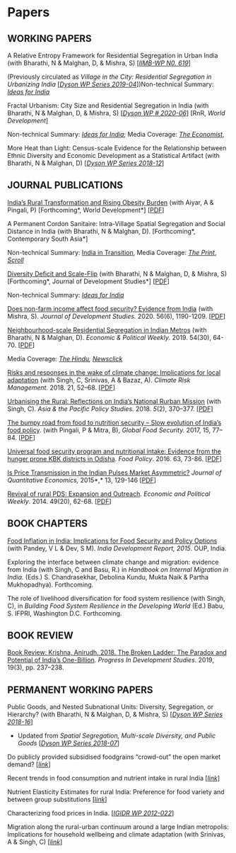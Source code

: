 # Papers



## WORKING PAPERS

A Relative Entropy Framework for Residential Segregation in Urban India (with Bharathi, N & Malghan, D, & Mishra, S) [[*IIMB-WP N0. 619*](https://www.google.com/url?q=https%3A%2F%2Fwww.iimb.ac.in%2Fsites%2Fdefault%2Ffiles%2F2020-07%2FWP%20No.%20619.pdf&sa=D&sntz=1&usg=AFQjCNHsHdXa2vobLL28jbGEDpuWqAVO-A)] 

(Previously circulated as *Village in the City: Residential Segregation in Urbanizing India* [[*Dyson WP Series 2019-04*](https://www.google.com/url?q=https%3A%2F%2Fdyson.cornell.edu%2Fwp-content%2Fuploads%2Fsites%2F5%2F2019%2F04%2FCornell-Dyson-wp1904.pdf&sa=D&sntz=1&usg=AFQjCNFHBdAkEd6ceGdDQaOM13Q4K3OcXQ)])Non-technical Summary: [*Ideas for India*](https://www.google.com/url?q=https%3A%2F%2Fwww.ideasforindia.in%2Ftopics%2Fsocial-identity%2Fa-permanent-cordon-sanitaire-dalits-and-muslims-in-urban-india.html&sa=D&sntz=1&usg=AFQjCNFeTqrSiPznDVCcUo_t0g4rxW5dEg)

Fractal Urbanism: City Size and Residential Segregation in India (with Bharathi, N & Malghan, D, & Mishra, S) [[*Dyson WP # 2020-06*](https://www.google.com/url?q=https%3A%2F%2Fdyson.cornell.edu%2Fwp-content%2Fuploads%2Fsites%2F5%2F2020%2F07%2FWP_2020_06-VD.pdf&sa=D&sntz=1&usg=AFQjCNGjs0rEF8v1IGPf66V-xBY5bXnLOQ)] [RnR, *World Development*]

Non-technical Summary: [*Ideas for India*](https://www.google.com/url?q=https%3A%2F%2Fwww.ideasforindia.in%2Ftopics%2Furbanisation%2Fresidential-segregation-in-urban-india-and-persistence-of-caste-i.html&sa=D&sntz=1&usg=AFQjCNGLiM36265tJjTMZSRQqp9msFD1Gg); Media Coverage: [*The Economist*](https://www.google.com/url?q=https%3A%2F%2Fwww.economist.com%2Fasia%2F2020%2F07%2F23%2Feven-as-india-urbanises-caste-discrimination-remains-rife&sa=D&sntz=1&usg=AFQjCNFJqOjgV0i-lshsPuHVnaoaX80OQg), 

More Heat than Light: Census-scale Evidence for the Relationship between Ethnic Diversity and Economic Development as a Statistical Artifact (with Bharathi, N & Malghan, D) [[*Dyson WP Series 2018-12*](https://www.google.com/url?q=https%3A%2F%2Fdyson.cornell.edu%2Fwp-content%2Fuploads%2Fsites%2F5%2F2019%2F02%2FCornell-Dyson-wp1812.pdf&sa=D&sntz=1&usg=AFQjCNEVeQqwoNFgMu-py1cfSAWHZ9aSig)]



## JOURNAL PUBLICATIONS

[India’s Rural Transformation and Rising Obesity Burden](https://www.google.com/url?q=https%3A%2F%2Fwww.sciencedirect.com%2Fscience%2Farticle%2Fpii%2FS0305750X20303855%3Fvia%3Dihub&sa=D&sntz=1&usg=AFQjCNFKqMAEjFCYGHrNiVLxiK6zrkHCJQ) (with Aiyar, A  & Pingali, P) [Forthcoming*, World Development*] [[PDF](https://www.google.com/url?q=https%3A%2F%2Fwww.dropbox.com%2Fhome%2Fpersonal%2FPersonal%20Details%2FPublications%3Fpreview%3DruralObesityUrbanShadow.pdf&sa=D&sntz=1&usg=AFQjCNErSvNJiT0i88kGbDuF77YH52CYAQ)]

A Permanent Cordon Sanitaire: Intra-Village Spatial Segregation and Social Distance in India (with Bharathi, N & Malghan, D). [Forthcoming*, Contemporary South Asia*]

Non-technical Summary: [India in Transition](https://www.google.com/url?q=https%3A%2F%2Fcasi.sas.upenn.edu%2Fiit%2Fbharathi-malghan-rahman&sa=D&sntz=1&usg=AFQjCNHEeCLCvAAF_5QAOT6JUucptYMizQ), Media Coverage: [*The Print*](https://www.google.com/url?q=https%3A%2F%2Ftheprint.in%2Fopinion%2Fsegregation-in-rural-karnataka-greater-than-local-black-white-division-in-us-south-study%2F550596%2F&sa=D&sntz=1&usg=AFQjCNHBtu5n-4icurvtNtgUN2KaggeyYg), [*Scroll*](https://www.google.com/url?q=https%3A%2F%2Fscroll.in%2Farticle%2F979318%2Fwhat-is-the-extent-of-caste-segregation-in-indian-villages-today-new-data-gives-us-an-idea&sa=D&sntz=1&usg=AFQjCNF5MNwOgMA0-p_7uaGztHpbisXdGg)

[Diversity Deficit and Scale-Flip](https://www.google.com/url?q=https%3A%2F%2Fwww.tandfonline.com%2Fdoi%2Ffull%2F10.1080%2F00220388.2020.1802011&sa=D&sntz=1&usg=AFQjCNExpgC1mfA0uZdWReniJ9LsEBudoQ) (with Bharathi, N & Malghan, D, & Mishra, S) [Forthcoming*, Journal of Development Studies*] [[PDF](https://www.google.com/url?q=https%3A%2F%2Fposeidon01.ssrn.com%2Fdelivery.php%3FID%3D065004099094074097080028027113113077008034068021065036067103102107017079125003113118017016059047050120097082115005098073066072123047029051078016093098072124028071073060054040125014001082125025074102100026109069101026100098016004079064113085102091072088%26EXT%3Dpdf&sa=D&sntz=1&usg=AFQjCNHbpun8O6goyjfBAyB7Fh-Bg-0WyQ)]

Non-technical Summary: [*Ideas for India*](https://www.google.com/url?q=https%3A%2F%2Fwww.ideasforindia.in%2Ftopics%2Fgovernance%2Fdiversity-and-public-goods-why-the-geographical-unit-of-analysis-matters.html&sa=D&sntz=1&usg=AFQjCNGEJUoEPPEKw7GIrDR5t7xsBl0H4w)

[Does non-farm income affect food security? Evidence from India](https://www.google.com/url?q=https%3A%2F%2Fwww.tandfonline.com%2Fdoi%2Ffull%2F10.1080%2F00220388.2019.1640871&sa=D&sntz=1&usg=AFQjCNHMxjIyShIRZ2Eo4w0e_rcwibCdhg) (with Mishra, S).  *Journal of Development Studies.* 2020. 56(6), 1190-1209. [[PDF](https://www.google.com/url?q=https%3A%2F%2Fwww.dropbox.com%2Fs%2Fmijsyastqyf63wk%2FNonFarmFoodSecurity.pdf%3Fdl%3D0&sa=D&sntz=1&usg=AFQjCNHFAzjIuBkIX1cKbMdD14MbZmPOog)]

[Neighbourhood-scale Residential Segregation in Indian Metros](https://www.google.com/url?q=https%3A%2F%2Fwww.epw.in%2Fjournal%2F2019%2F30%2Fnotes%2Fneighbourhood-scale-residential-segregation-indian.html&sa=D&sntz=1&usg=AFQjCNHmpYBwDAkSQM9z6BpRAdofMorehA) (with Bharathi, N & Malghan, D). *Economic & Political Weekly*. 2019. 54(30), 64-70. [[PDF](https://www.google.com/url?q=https%3A%2F%2Fwww.dropbox.com%2Fs%2Foboftollod3xpcm%2Fseg5cities.pdf%3Fdl%3D0&sa=D&sntz=1&usg=AFQjCNFbLHzPSXBjXjp5PyaT5gcm6pzGNQ)]

Media Coverage: [*The Hindu*](https://www.google.com/url?q=https%3A%2F%2Fwww.thehindu.com%2Fnews%2Fcities%2Fbangalore%2Fstudy-reveals-caste-based-segregation-in-bengaluru%2Farticle26039905.ece&sa=D&sntz=1&usg=AFQjCNH51xD74aENfFUJ15xLswbuoKdYRg)*,* [*Newsclick*](https://www.google.com/url?q=https%3A%2F%2Fnewsclick.in%2Fmyth-caste-free-metropolises&sa=D)

[Risks and responses in the wake of climate change: Implications for local adaptation](https://www.google.com/url?q=https%3A%2F%2Fdoi.org%2F10.1016%2Fj.crm.2018.06.001&sa=D&sntz=1&usg=AFQjCNHvUnEU2DfGL1DxnUtpBer22GlXng) (with Singh, C, Srinivas, A & Bazaz, A). *Climate Risk Management.* 2018. 21, 52–68. [[PDF](https://www.google.com/url?q=https%3A%2F%2Fwww.dropbox.com%2Fs%2Fpn11ynbni2llzq4%2FCRM2018.pdf%3Fdl%3D0&sa=D&sntz=1&usg=AFQjCNFcwoZ2rlH8mZ-8nGAEckezkOurRw)]

[Urbanising the Rural: Reflections on India’s National Rurban Mission](https://www.google.com/url?q=https%3A%2F%2Fdoi.org%2F10.1002%2Fapp5.234&sa=D&sntz=1&usg=AFQjCNGrr3k_Hg07LHEaUDV6cAn81xyhWw) (with Singh, C). *Asia & the Pacific Policy Studies.* 2018. *5*(2), 370–377. [[PDF](https://www.google.com/url?q=https%3A%2F%2Fwww.dropbox.com%2Fs%2Fvmfiaplhmgonqc6%2FRurban.pdf%3Fdl%3D0&sa=D&sntz=1&usg=AFQjCNHQ0cqwTebd7imankWUUYb2vM14sQ)]

[The bumpy road from food to nutrition security – Slow evolution of India’s food policy](https://www.google.com/url?q=https%3A%2F%2Fdoi.org%2F10.1016%2Fj.gfs.2017.05.002&sa=D&sntz=1&usg=AFQjCNEnJubimqkjBRUSbRe8S9Kpa8kq6g). (with Pingali, P & Mitra, B), *Global Food Security.* 2017, 15, 77–84. [[PDF](https://www.google.com/url?q=https%3A%2F%2Fwww.dropbox.com%2Fs%2Fzrwcpd5c9g8kvgg%2FGFS2017prePrint.pdf%3Fdl%3D0&sa=D&sntz=1&usg=AFQjCNEqfPxwDSK7Guyuw_QYGEHBIDmvDA)] 

[Universal food security program and nutritional intake: Evidence from the hunger prone KBK districts in Odisha](https://www.google.com/url?q=https%3A%2F%2Fdoi.org%2F10.1016%2Fj.foodpol.2016.07.003&sa=D&sntz=1&usg=AFQjCNF9OGg8FQMyxGjjslh7NrV6PMCAbA). *Food Policy*. 2016. 63, 73-86. [[PDF](https://www.google.com/url?q=https%3A%2F%2Fwww.dropbox.com%2Fs%2Fcwp1mu7t4iebryi%2FOdisha_PDS_Food%20Policy.pdf%3Fdl%3D0&sa=D&sntz=1&usg=AFQjCNF4VJjN03X1eUdsnnnRrsvR4UKgHg)] 

[Is Price Transmission in the Indian Pulses Market Asymmetric?](https://www.google.com/url?q=https%3A%2F%2Flink.springer.com%2Farticle%2F10.1007%2Fs40953-015-0008-1&sa=D&sntz=1&usg=AFQjCNHSL-6KXw19rv303PGXMJzBcN3PvA) *Journal of Quantitative Economics,* 2015*,* 13, 129-146 [[PDF](https://www.google.com/url?q=https%3A%2F%2Fwww.dropbox.com%2Fs%2Fck3xnx6themawx7%2FPrice%20Transmission_Pulses_JQE.pdf%3Fdl%3D0&sa=D&sntz=1&usg=AFQjCNELOq8hqDRSn3f_5PELnyfl9OYbww)] 

[Revival of rural PDS: Expansion and Outreach](https://www.google.com/url?q=https%3A%2F%2Fwww.epw.in%2Fjournal%2F2014%2F20%2Fspecial-articles%2Frevival-rural-public-distribution-system.html&sa=D&sntz=1&usg=AFQjCNHwV-IvsgtuuagIGFNJodZKbWftsw). *Economic and Political Weekly*. 2014. 49(20), 62-68. [[PDF](https://www.google.com/url?q=https%3A%2F%2Fwww.dropbox.com%2Fs%2F9y4mq5ta4r8a2kq%2FRevival_of_Rural_Public_Distribution_System_EPW.pdf%3Fdl%3D0&sa=D&sntz=1&usg=AFQjCNHtv3y3-sTMljA2RYN-4ASLiHjl4g)]



## BOOK CHAPTERS

[Food Inflation in India: Implications for Food Security and Policy Options](https://www.google.com/url?q=https%3A%2F%2Fwww.agriknowledge.org%2Ffile_downloads%2F%2Fpc289j14z&sa=D&sntz=1&usg=AFQjCNFDo8JNrvYqzW6PvS3Td7q7frIpfQ) (with Pandey, V L & Dev, S M). *India Development Report, 2015*. OUP, India.

Exploring the interface between climate change and migration: evidence from India (with Singh, C and Basu, R.) in *Handbook on Internal Migration in India.* (Eds.) S. Chandrasekhar, Debolina Kundu, Mukta Naik & Partha Mukhopadhya). Forthcoming.

The role of livelihood diversification for food system resilience (with Singh, C), in *Building Food System Resilience in the Developing World* (Ed.) Babu, S. IFPRI, Washington D.C. Forthcoming.



## BOOK REVIEW

[Book Review: Krishna, Anirudh. 2018. The Broken Ladder: The Paradox and Potential of India’s One-Billion](https://www.google.com/url?q=https%3A%2F%2Fdoi.org%2F10.1177%2F1464993419836558&sa=D&sntz=1&usg=AFQjCNHZvaYGxJC9tUdbj2r96EFsqavmVA). *Progress In Development Studies*. 2019, 19(3), pp. 237–238. 



## PERMANENT WORKING PAPERS

Public Goods, and Nested Subnational Units: Diversity, Segregation, or Hierarchy? (with Bharathi, N & Malghan, D, & Mishra, S) [[*Dyson WP Series 2018-16*](https://www.google.com/url?q=https%3A%2F%2Fdyson.cornell.edu%2Fwp-content%2Fuploads%2Fsites%2F5%2F2019%2F02%2FCornell-Dyson-wp1816.pdf&sa=D&sntz=1&usg=AFQjCNF2untok5ITedkoUmId89dDyrhDXg)] 

- Updated from *Spatial Segregation, Multi-scale Diversity, and Public Goods* [[*Dyson WP Series 2018-07*](https://www.google.com/url?q=https%3A%2F%2Fdyson.cornell.edu%2Fwp-content%2Fuploads%2Fsites%2F5%2F2019%2F02%2FCornell-Dyson-wp1807.pdf&sa=D&sntz=1&usg=AFQjCNE2NhFOZtYCCfZjrcM0fM1ITxmX2w)]

Do publicly provided subsidised foodgrains “crowd-out” the open market demand? [[*link*](http://www.google.com/url?q=http%3A%2F%2Fspandan-india.org%2Fcms%2Fdata%2FArticle%2FA201621610554_20.pdf&sa=D&sntz=1&usg=AFQjCNFJ9Ca8hHjst1r7Adg1WXGMN8LfvQ)]

Recent trends in food consumption and nutrient intake in rural India [[*link*](https://www.google.com/url?q=https%3A%2F%2Fwww.researchgate.net%2Fpublication%2F312497856_Recent_Trends_in_Food_Consumption_and_Nutrient_Intake_in_Rural_India&sa=D&sntz=1&usg=AFQjCNGs6JOaHNUD0SRSaDvtBaiaTyjF8w)]

Nutrient Elasticity Estimates for rural India: Preference for food variety and between group substitutions [[*link*](https://www.google.com/url?q=https%3A%2F%2Fwww.researchgate.net%2Fpublication%2F312497951_Food_Elasticity_Estimates_for_rural_India_Preference_for_food_variety_and_between_group_substitutions&sa=D&sntz=1&usg=AFQjCNF46OtTWS7ZcigamM9mCpLLsjzVjw)]

Characterizing food prices in India. [[*IGIDR WP 2012-022*](http://www.google.com/url?q=http%3A%2F%2Fwww.igidr.ac.in%2Fpdf%2Fpublication%2FWP-2012-022.pdf&sa=D&sntz=1&usg=AFQjCNEF3eRAfY8vc-R4s5LtDBB8fObjZQ)]

Migration along the rural-urban continuum around a large Indian metropolis: Implications for household wellbeing and climate adaptation (with Srinivas, A & Singh, C) [[*link*](https://www.google.com/url?q=https%3A%2F%2Fwww.researchgate.net%2Fpublication%2F330765021_Migration_along_the_rural-urban_continuum_around_a_large_Indian_metropolis_Implications_for_household_wellbeing_and_climate_adaptation&sa=D&sntz=1&usg=AFQjCNGp1gUn1GUy1g4l3WyLrOr7QMwtkw)]